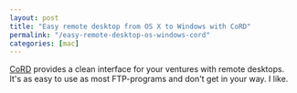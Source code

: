```yaml
---
layout: post
title: "Easy remote desktop from OS X to Windows with CoRD"
permalink: "/easy-remote-desktop-os-windows-cord"
categories: [mac]
---
```


<a href="http://cord.sourceforge.net/">CoRD</a> provides a clean interface for your ventures with remote desktops. It's as easy to use as most FTP-programs and don't get in your way. I like.
